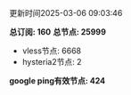 更新时间2025-03-06 09:03:46

**总订阅: 160**
**总节点: 25999**
- vless节点: 6668
- hysteria2节点: 2

**google ping有效节点: 424**
